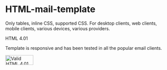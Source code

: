 HTML-mail-template
==================

Only tables, inline CSS, supported CSS.
For desktop clients, web clients, mobile clients, various devices, various providers.

HTML 4.01

Template is responsive and has been tested in all the popular email clients.

<a href="http://validator.w3.org/check?uri=referer">
  <img src="http://www.w3.org/Icons/valid-html401-blue" alt="Valid HTML 4.01 Transitional" height="31" width="88">
</a>
